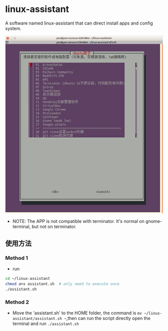 # linux-assistant
A software named linux-assistant that can direct install apps and config system.

![](https://github.com/borninfreedom/linux-assistant/blob/main/images/linux-assistant.png)

* NOTE: The APP is not compatible with terminator. It's normal on gnome-terminal, but not on terminator.

## 使用方法
### Method 1
* run
```bash
cd ~/linux-assistant
chmod a+x assistant.sh  # only need to execute once
./assistant.sh
```

### Method 2
* Move the 'assistant.sh' to the HOME folder, the command is ```mv ~/linux-assistant/assistant.sh ~```,then can run the script directly open the terminal and run ```./assistant.sh```


